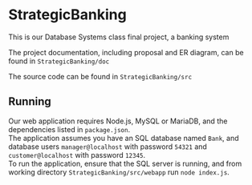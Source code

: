 # StrategicBanking
This is our Database Systems class final project, a banking system

The project documentation, including proposal and ER diagram, can be found in `StrategicBanking/doc`

The source code can be found in `StrategicBanking/src`

## Running
Our web application requires Node.js, MySQL or MariaDB, and the dependencies listed in `package.json`.  
The application assumes you have an SQL database named `Bank`, and database users `manager@localhost` with password `54321` and `customer@localhost` with password `12345`.  
To run the application, ensure that the SQL server is running, and from working directory `StrategicBanking/src/webapp` run `node index.js`.
